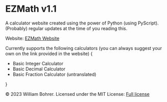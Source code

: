 # EZMath v1.1

A calculator website created using the power of Python (using PyScript). (Probably) regular updates at the time of you reading this.

Website: <a href="https://wbohrer28.github.io/ezmath/">EZMath Website</a>

Currently supports the following calculators (you can always suggest your own on the link provided in the website) {
- Basic Integer Calculator
- Basic Decimal Calculator
- Basic Fraction Calculator (untranslated)

}

© 2023 William Bohrer. Licensed under the MIT License: <a href="https://github.com/wbohrer28/ezmath/blob/main/LICENSE">Full license</a>

